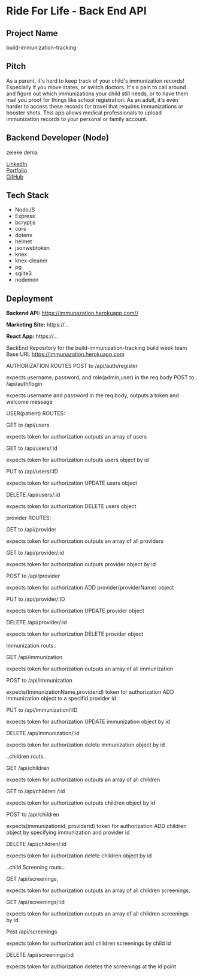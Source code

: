 # Ride For Life - Back End API

## Project Name

build-immunization-tracking

## Pitch

 As a parent, it's hard to keep track of your child's immunization records! Especially if you move states, or switch doctors.  It's a pain to call around and figure out which immunizations your child still needs, or to have them mail you proof for things like school registration.  As an adult, it's even harder to access these records for travel that requires immunizations or booster shots. This app allows medical professionals to upload immunization records to your personal or family account. 
## Backend Developer (Node)

zeleke dema


[LinkedIn](https://www.linkedin.com/feed')  
[Portfolio](https://zzzddd.github.io')  
[GitHub](https://github.com/zzzddd)

## Tech Stack

- NodeJS
- Express
- bcryptjs
- cors
- dotenv
- helmet
- jsonwebtoken
- knex
- knex-cleaner
- pg
- sqlite3
- nodemon

## Deployment

**Backend API:** https://immunazation.herokuapp.com//

**Marketing Site:** https://...

**React App:** https://...

BackEnd Repository for the build-immunization-tracking build week team
Base URL
https://immunazation.herokuapp.com

AUTHORIZATION ROUTES
POST to /api/auth/register

expects  username, password, and role(admin,user) in the req.body
POST to /api/auth/login

expects username and password in the req.body,
outputs a token and welcome message

USER(patient) ROUTES:

GET to /api/users

expects token for authorization
outputs an array of users

GET to /api/users/:id

expects token for authorization
outputs users object by id

PUT to /api/users/:ID

expects token for authorization
UPDATE users object 

DELETE /api/users/:id

expects token for authorization
DELETE users object






provider ROUTES:

GET to /api/provider

expects token for authorization
outputs an array of all providers

GET to /api/provider/:id

expects token for authorization
outputs provider object by id

POST to /api/provider

expects token for authorization
ADD provider(providerName) object 

PUT to /api/provider/:ID

expects token for authorization
UPDATE provider object 

DELETE /api/provider/:id

expects token for authorization
DELETE provider object 


Immunization routs..

GET /api/immunization

expects token for authorization
outputs an array of all immunization

POST to /api/immunization

expects(ImmunizationName,providerid) token for authorization
ADD immunization object to a specifid provider id

PUT to /api/immunization/:ID

expects token for authorization
UPDATE immunization object by id

DELETE /api/immunization/:id

expects token for authorization
delete immunization object by id

..children routs..

GET /api/children 

expects token for authorization
outputs an array of all children

GET to /api/children /:id

expects token for authorization
outputs children  object by id

POST to /api/children

expects(immunizationid,
			  providerid) token for authorization
ADD children object by specifying immunization and provider id

DELETE /api/children/:id

expects token for authorization
delete children object by id


..child Screening routs..

GET /api/screenings,

expects token for authorization
outputs an array of all children screenings,

GET /api/screenings/:id

expects token for authorization
outputs an array of all children screenings by id

Post /api/screenings

expects token for authorization
add  children  screenings by child id

DELETE /api/screenings/:id

expects token for authorization
deletes the screenings at the id point


